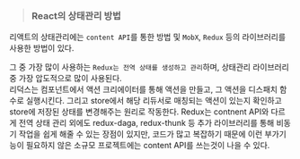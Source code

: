 > ### React의 상태관리 방법

리액트의 상태관리에는 `content API`를 통한 방법 및 `MobX`, `Redux` 등의 라이브러리를 사용한 방법이 있다.

그 중 가장 많이 사용하는 `Redux는 전역 상태를 생성하고 관리`하며, 상태관리 라이브러리 중 가장 압도적으로 많이 사용된다.<br>
리덕스는 컴포넌트에서 액션 크리에이터를 통해 액션을 만들고, 그 액션을 디스패치 함수로 실행시킨다. 그리고 store에서 해당 리듀서로 매칭되는 액션이 있는지 확인하고 store에 저장된 상태를 변경해주는 원리로 작동한다. Redux는 contnent API와 다르게 전역 상태 관리 외에도 redux-daga, redux-thunk 등 추가 라이브러리를 통해 비동기 작업을 쉽게 해줄 수 있는 장점이 있지만, 코드가 많고 복잡하기 때문에 이런 부가기능이 필요하지 않은 소규모 프로젝트에는 content API를 쓰는것이 나을 수 있다.
